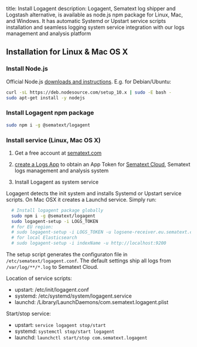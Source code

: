 title: Install Logagent
description: Logagent, Sematext log shipper and Logstash alternative, is available as node.js npm package for Linux, Mac, and Windows. It has automatic Systemd or Upstart service scripts installation and seamless logging system service integration with our logs management and analysis platform

## Installation for Linux & Mac OS X

### Install Node.js 

Official Node.js [downloads and instructions](https://nodejs.org/en/download/).
E.g. for Debian/Ubuntu:
``` bash
curl -sL https://deb.nodesource.com/setup_10.x | sudo -E bash -
sudo apt-get install -y nodejs
```

### Install Logagent npm package
``` bash
sudo npm i -g @sematext/logagent 
```

### Install service (Linux, Mac OS X)

1. Get a free account at [sematext.com](https://apps.sematext.com/ui/registration)

2. [create a Logs App](https://apps.sematext.com/ui/integrations) to obtain an App Token for [Sematext Cloud](http://www.sematext.com/logsene/), Sematext logs management and analysis system

3. Install Logagent as system service

Logagent detects the init system and installs Systemd or Upstart service scripts. 
On Mac OSX it creates a Launchd service. Simply run:

``` bash
  # Install logagent package globally 
  sudo npm i -g @sematext/logagent
  sudo logagent-setup -i LOGS_TOKEN
  # for EU region: 
  # sudo logagent-setup -i LOGS_TOKEN -u logsene-receiver.eu.sematext.com
  # for local Elasticsearch
  # sudo logagent-setup -i indexName -u http://localhost:9200
```

The setup script generates the configuraton file in ```/etc/sematext/logagent.conf```.
The default settings ship all logs from ```/var/log/**/*.log``` to Sematext Cloud. 

Location of service scripts:

- upstart: /etc/init/logagent.conf
- systemd: /etc/systemd/system/logagent.service
- launchd: /Library/LaunchDaemons/com.sematext.logagent.plist

Start/stop service: 

- upstart: ```service logagent stop/start```
- systemd: ```systemctl stop/start logagent```
- launchd: ```launchctl start/stop com.sematext.logagent```

